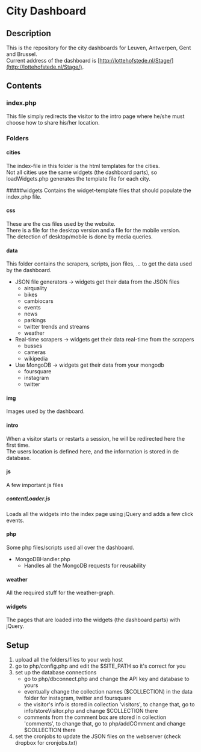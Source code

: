 # City Dashboard
## Description
This is the repository for the city dashboards for Leuven, Antwerpen, Gent and Brussel.
<br>Current address of the dashboard is [http://lottehofstede.nl/Stage/](http://lottehofstede.nl/Stage/).

## Contents
### index.php
This file simply redirects the visitor to the intro page where he/she must choose how to share his/her location.

### Folders
#### cities
The index-file in this folder is the html templates for the cities. 
<br>Not all cities use the same widgets (the dashboard parts), so loadWidgets.php generates the template file for each city.

#####widgets
Contains the widget-template files that should populate the index.php file.

#### css
These are the css files used by the website. 
<br>There is a file for the desktop version and a file for the mobile version.
<br>The detection of desktop/mobile is done by media queries.

#### data
This folder contains the scrapers, scripts, json files, … to get the data used by the dashboard.
* JSON file generators	-> widgets get their data from the JSON files
	+ airquality
	+ bikes
	+ cambiocars
	+ events
	+ news
	+ parkings
	+ twitter trends and streams
	+ weather
* Real-time scrapers	-> widgets get their data real-time from the scrapers
	+ busses
	+ cameras
	+ wikipedia
* Use MongoDB 	->	widgets get their data from your mongodb
	+ foursquare
	+ instagram
	+ twitter

#### img
Images used by the dashboard.

#### intro
When a visitor starts or restarts a session, he will be redirected here the first time.
<br>The users location is defined here, and the information is stored in de database.

#### js
A few important js files

##### contentLoader.js
Loads all the widgets into the index page using jQuery and adds a few click events.

#### php
Some php files/scripts used all over the dashboard.
* MongoDBHandler.php
	+ Handles all the MongoDB requests for reusability

#### weather
All the required stuff for the weather-graph.

#### widgets
The pages that are loaded into the widgets (the dashboard parts) with jQuery.

## Setup
1. upload all the folders/files to your web host
2. go to php/config.php and edit the $SITE_PATH so it's correct for you
3. set up the database connections
	+ go to php/dbconnect.php and change the API key and database to yours
	+ eventually change the collection names ($COLLECTION) in the data folder for instagram, twitter and foursquare
	+ the visitor's info is stored in collection 'visitors', to change that, go to info/storeVisitor.php and change $COLLECTION there
	+ comments from the comment box are stored in collection 'comments', to change that, go to php/addCOmment and change $COLLECTION there
4. set the cronjobs to update the JSON files on the webserver (check dropbox for cronjobs.txt)
